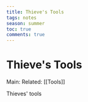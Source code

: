 ---title: Thieve's Toolstags: notesseason: summertoc: truecomments: true---
# Thieve's Tools
Main:
Related: [[Tools]]

Thieves' tools 
